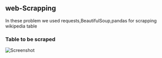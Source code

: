 ## web-Scrapping
In these problem we used requests,BeautifulSoup,pandas for scrapping wikipedia table

### Table to be scraped
![Screenshot](screenshot44.png)
